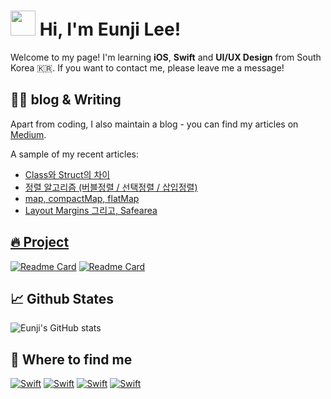# <img src="https://camo.githubusercontent.com/d3359cb00ab0b5ed8f2e1fe3fceb4fbaf3b614340f8c0db99c17b9f50b351770/68747470733a2f2f656d6f6a69732e736c61636b6d6f6a69732e636f6d2f656d6f6a69732f696d616765732f313533313834393433302f343234362f626c6f622d73756e676c61737365732e6769663f31353331383439343330" width="40px"> Hi, I'm Eunji Lee!

Welcome to my page! I'm learning **iOS**, **Swift** and **UI/UX Design** from South Korea 🇰🇷.
If you want to contact me, please leave me a message!

## ✍🏻 blog & Writing 
Apart from coding, I also maintain a blog - you can find my articles on <a href="https://medium.com/@leeeeunz" target="_blank">Medium</a>.

A sample of my recent articles:

- <a href="https://medium.com/@leeeeunz/swift-class%EC%99%80-struct%EC%9D%98-%EC%B0%A8%EC%9D%B4-4f2fecc248de" target="_blank">Class와 Struct의 차이</a>
- <a href="https://medium.com/@leeeeunz/03-%EC%A0%95%EB%A0%AC-%EC%95%8C%EA%B3%A0%EB%A6%AC%EC%A6%98-%EB%B2%84%EB%B8%94%EC%A0%95%EB%A0%AC-%EC%84%A0%ED%83%9D%EC%A0%95%EB%A0%AC-%EC%82%BD%EC%9E%85%EC%A0%95%EB%A0%AC-9401390ef429" target="_blank">정렬 알고리즘 (버블정렬 / 선택정렬 / 삽입정렬)</a>
- <a href="https://medium.com/@leeeeunz/swift-map-compactmap-flatmap-9ce8c6d51c7f" target="_blank">map, compactMap, flatMap</a>
- <a href="https://medium.com/@leeeeunz/ios-layout-margins-%EA%B7%B8%EB%A6%AC%EA%B3%A0-safearea-ebf789b19590" target="_blank">Layout Margins 그리고, Safearea

## 🔥 Project
[![Readme Card](https://github-readme-stats.vercel.app/api/pin/?username=oooezy&theme=swift&repo=CountdownTimer)](https://github.com/oooezy/CountdownTimer)
[![Readme Card](https://github-readme-stats.vercel.app/api/pin/?username=oooezy&theme=swift&repo=NewsApp)](https://github.com/oooezy/NewsApp)



## 📈 Github States
![Eunji's GitHub stats](https://github-readme-stats.vercel.app/api?username=oooezy&theme=swift&show_icons=true)

## 🔗 Where to find me 
<a href="https://github.com/oooezy" target="_blank"><img alt="Swift" src ="https://img.shields.io/badge/Github-181717.svg?&style=for-the-badge&logo=Github&logoColor=white"/></a> <a href="https://www.linkedin.com/in/eun-ji-lee-887276241/" target="_blank"><img alt="Swift" src ="https://img.shields.io/badge/LinkedIn-0A66C2.svg?&style=for-the-badge&logo=LinkedIn&logoColor=white"/></a> <a href="mailto:leeeeunz@gmail.com" target="_blank"><img alt="Swift" src ="https://img.shields.io/badge/Gmail-EA4335.svg?&style=for-the-badge&logo=Gmail&logoColor=white"/></a> <a href="https://medium.com/@leeeeunz" target="_blank"><img alt="Swift" src ="https://img.shields.io/badge/Medium-000000.svg?&style=for-the-badge&logo=Medium&logoColor=white"/></a>
